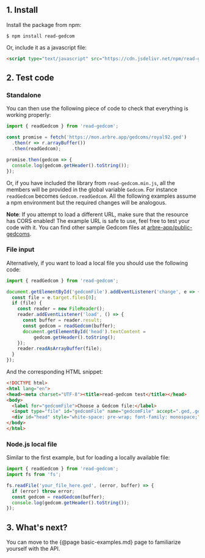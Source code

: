 ## 1. Install

Install the package from npm:

```
$ npm install read-gedcom
```

Or, include it as a javascript file:

```html
<script type="text/javascript" src="https://cdn.jsdelivr.net/npm/read-gedcom/dist/read-gedcom.min.js"></script>
```

## 2. Test code

### Standalone

You can then use the following piece of code to check that everything is working properly:

```javascript
import { readGedcom } from 'read-gedcom';

const promise = fetch('https://mon.arbre.app/gedcoms/royal92.ged')
  .then(r => r.arrayBuffer())
  .then(readGedcom);

promise.then(gedcom => {
  console.log(gedcom.getHeader().toString());
});
```

Or, if you have included the library from `read-gedcom.min.js`, all the members will be provided in the global variable `Gedcom`.
For instance `readGedcom` becomes `Gedcom.readGedcom`. All the following examples assume a npm environment but the required changes will be analogous.

**Note**: If you attempt to load a different URL, make sure that the resource has CORS enabled!
The example URL is safe to use, feel free to test your code with it.
You can find other sample Gedcom files at [arbre-app/public-gedcoms](https://github.com/arbre-app/public-gedcoms).

### File input

Alternatively, if you want to load a local file you should use the following code:

```javascript
import { readGedcom } from 'read-gedcom';

document.getElementById('gedcomFile').addEventListener('change', e => {
  const file = e.target.files[0];
  if (file) {
    const reader = new FileReader();
    reader.addEventListener('load', () => {
      const buffer = reader.result;
      const gedcom = readGedcom(buffer);
      document.getElementById('head').textContent =
          gedcom.getHeader().toString();
    });
    reader.readAsArrayBuffer(file);
  }
});
```

And the corresponding HTML snippet:

```html
<!DOCTYPE html>
<html lang="en">
<head><meta charset="UTF-8"><title>read-gedcom test</title></head>
<body>
  <label for="gedcomFile">Choose a Gedcom file:</label>
  <input type="file" id="gedcomFile" name="gedcomFile" accept=".ged,.gedcom">
  <div id="head" style="white-space: pre-wrap; font-family: monospace;"></div>
</body>
</html>
```

### Node.js local file

Similar to the first example, but for loading a locally available file:

```javascript
import { readGedcom } from 'read-gedcom';
import fs from 'fs';

fs.readFile('your_file_here.ged', (error, buffer) => {
  if (error) throw error;
  const gedcom = readGedcom(buffer);
  console.log(gedcom.getHeader().toString());
});
```

## 3. What's next?

You can move to the {@page basic-examples.md} page to familiarize yourself with the API.
